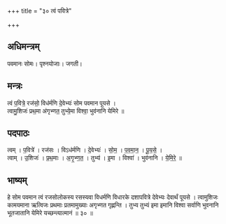 +++
title = "३० त्वं पवित्रे"

+++
## अधिमन्त्रम्
पवमानः सोमः। पृश्नयोजाः। जगती।

## मन्त्रः
त्वं प॒वित्रे॒ रज॑सो॒ विध॑र्मणि दे॒वेभ्यः॑ सोम पवमान पूयसे ।  
त्वामु॒शिजः॑ प्रथ॒मा अ॑गृभ्णत॒ तुभ्ये॒मा विश्वा॒ भुव॑नानि येमिरे ॥

## पदपाठः
त्वम् । प॒वित्रे॑ । रज॑सः । विऽध॑र्मणि । दे॒वेभ्यः॑ । सो॒म॒ । प॒व॒मा॒न॒ । पू॒य॒से॒ ।  
त्वाम् । उ॒शिजः॑ । प्र॒थ॒माः । अ॒गृ॒भ्ण॒त॒ । तुभ्य॑ । इ॒मा । विश्वा॑ । भुव॑नानि । ये॒मि॒रे॒ ॥

## भाष्यम्
हे सोम पवमान त्वं रजसोलोकस्य रसस्यवा विधर्मणि विधारके दशापवित्रे देवेभ्यः देवार्थं पूयसे । त्वामुशिजः कामयमाना ऋत्विजः प्रथमाः प्रतमामुख्याः अगृभ्णत गृह्णन्ति । तुभ्य तुभ्यं इमा इमानि विश्वा सर्वाणि भुवनानि भूतजातानि येमिरे यच्छन्त्यात्मानं ॥ ३० ॥